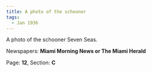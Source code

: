 ```yaml
---  
title: A photo of the schooner  
tags:  
  - Jan 1936  
---  
```

  
A photo of the schooner Seven Seas.  
  
Newspapers: **Miami Morning News or The Miami Herald**  
  
Page: **12**, Section: **C** 
